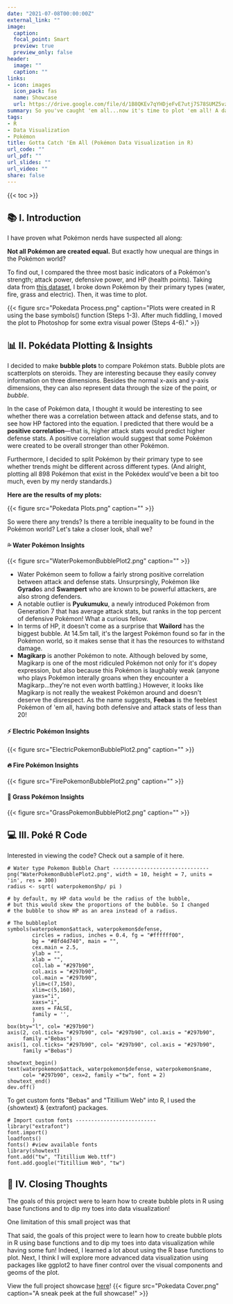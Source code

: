 ```yaml
---
date: "2021-07-08T00:00:00Z"
external_link: ""
image:
  caption: 
  focal_point: Smart
  preview: true
  preview_only: false
header:
  image: ""
  caption: ""
links:
- icon: images
  icon_pack: fas
  name: Showcase
  url: https://drive.google.com/file/d/1B8QKEv7qYHDjeFvE7utj7S78SUMZ5vzz/view?usp=sharing
summary: So you've caught 'em all...now it's time to plot 'em all! A data visualization experiment using Pokémon data.
tags:
- R
- Data Visualization
- Pokémon
title: Gotta Catch 'Em All (Pokémon Data Visualization in R)
url_code: ""
url_pdf: ""
url_slides: ""
url_video: ""
share: false
---
```


{{< toc >}}

## 📚 I. Introduction

I have proven what Pokémon nerds have suspected all along:

**Not all Pokémon are created equal.** But exactly how unequal are things in the Pokémon world?

To find out, I compared the three most basic indicators of a Pokémon's strength; attack power, defensive power, and HP (health points). Taking data from [this dataset](https://www.kaggle.com/rounakbanik/pokemon), I broke down Pokémon by their primary types (water, fire, grass and electric). Then, it was time to plot.


{{< figure src="Pokedata Process.png" caption="Plots were created in R using the base symbols() function (Steps 1-3). After much fiddling, I moved the plot to Photoshop for some extra visual power (Steps 4-6)." >}}

## 📊 II. Pokédata Plotting & Insights

I decided to make **bubble plots** to compare Pokémon stats. Bubble plots are scatterplots on steroids. They are interesting because they easily convey information on three dimensions. Besides the normal x-axis and y-axis dimensions, they can also represent data through the size of the point, or *bubble*.

In the case of Pokémon data, I thought it would be interesting to see whether there was a correlation between attack and defense stats, and to see how HP factored into the equation. I predicted that there would be a **positive correlation**—that is, higher attack stats would predict higher defense stats. A positive correlation would suggest that some Pokémon were created to be overall stronger than other Pokémon.

Furthermore, I decided to split Pokémon by their primary type to see whether trends might be different across different types. (And alright, plotting all 898 Pokémon that exist in the Pokédex would've been a bit too much, even by my nerdy standards.)

**Here are the results of my plots:**

{{< figure src="Pokedata Plots.png" caption="" >}}

So were there any trends? Is there a terrible inequality to be found in the Pokémon world? Let's take a closer look, shall we?



#### 💦 Water Pokémon Insights

{{< figure src="WaterPokemonBubblePlot2.png" caption="" >}}

- Water Pokémon seem to follow a fairly strong positive correlation between attack and defense stats. Unsurprsingly, Pokémon like **Gyrado**s and **Swampert** who are known to be powerful attackers, are also strong defenders.
- A notable outlier is **Pyukumuku**, a newly introduced Pokémon from Generation 7 that has average attack stats, but ranks in the top percent of defensive Pokémon! What a curious fellow.
- In terms of HP, it doesn't come as a surprise that **Wailord** has the biggest bubble. At 14.5m tall, it's the largest Pokémon found so far in the Pokémon world, so it makes sense that it has the resources to withstand damage.
- **Magikarp** is another Pokémon to note. Although beloved by some, Magikarp is one of the most ridiculed Pokémon not only for it's dopey expression, but also because this Pokémon is laughably weak (anyone who plays Pokémon interally groans when they encounter a Magikarp...they're not even worth battling.) However, it looks like Magikarp is not really the weakest Pokémon around and doesn't deserve the disrespect. As the name suggests, **Feebas** is the feeblest Pokémon of 'em all, having both defensive and attack stats of less than 20!




#### ⚡ Electric Pokémon Insights

{{< figure src="ElectricPokemonBubblePlot2.png" caption="" >}}

#### 🔥 Fire Pokémon Insights

{{< figure src="FirePokemonBubblePlot2.png" caption="" >}}

#### 🍃 Grass Pokémon Insights

{{< figure src="GrassPokemonBubblePlot2.png" caption="" >}}





## 💻 III. Poké R Code 

Interested in viewing the code? Check out a sample of it here.



```
# Water type Pokemon Bubble Chart -------------------------------
png("WaterPokemonBubblePlot2.png", width = 10, height = 7, units = 'in', res = 300)
radius <- sqrt( waterpokemon$hp/ pi )

# by default, my HP data would be the radius of the bubble,
# but this would skew the proportions of the bubble. So I changed
# the bubble to show HP as an area instead of a radius.

# The bubbleplot
symbols(waterpokemon$attack, waterpokemon$defense,
        circles = radius, inches = 0.4, fg = "#ffffff00", 
        bg = "#8fd4d740", main = "",
        cex.main = 2.5,
        ylab = "",
        xlab = "",
        col.lab = "#297b90",
        col.axis = "#297b90",
        col.main = "#297b90",
        ylim=c(7,150),
        xlim=c(5,160),
        yaxs="i",
        xaxs="i",
        axes = FALSE,
        family = '',
        )
box(bty="l", col= "#297b90")
axis(2, col.ticks= "#297b90", col= "#297b90", col.axis = "#297b90",
     family ="Bebas")
axis(1, col.ticks= "#297b90", col= "#297b90", col.axis = "#297b90",
     family ="Bebas")

showtext_begin()
text(waterpokemon$attack, waterpokemon$defense, waterpokemon$name,
     col= "#297b90", cex=2, family ="tw", font = 2)
showtext_end()
dev.off()
```

To get custom fonts "Bebas" and "Titillium Web" into R, I used the {showtext} & {extrafont} packages.

```
# Import custom fonts --------------------------
library("extrafont")
font.import()
loadfonts()
fonts() #view available fonts
library(showtext)
font.add("tw", "Titillium Web.ttf")
font.add.google("Titillium Web", "tw")
```

## 💭 IV. Closing Thoughts

The goals of this project were to learn how to create bubble plots in R using base functions and to dip my toes into data visualization!

One limitation of this small project was that 

That said, the goals of this project were to learn how to create bubble plots in R using base functions and to dip my toes into data visualization while having some fun! Indeed, I learned a lot about using the R base functions to plot. Next, I think I will explore more advanced data visualization using packages like ggplot2 to have finer control over the visual components and geoms of the plot. 

View the full project showcase [here](https://drive.google.com/file/d/1B8QKEv7qYHDjeFvE7utj7S78SUMZ5vzz/view?usp=sharing)!
{{< figure src="Pokedata Cover.png" caption="A sneak peek at the full showcase!" >}}
